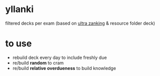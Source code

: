 # yllanki

filtered decks per exam (based on [ultra zanking](https://www.reddit.com/r/medicalschoolanki/comments/cypgj6/the_king_of_all_step_1_anki_decks/) & resource folder deck)

# to use

* rebuild deck every day to include freshly due
* re/build **random** to cram
* re/build **relative overdueness** to build knowledge
